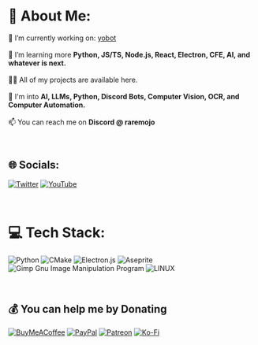 # 💫 About Me:
🔭 I’m currently working on: [yobot](https://github.com/RareMojo/yobot)<br><br>🌱 I’m learning more **Python, JS/TS, Node.js, React, Electron, CFE, AI, and whatever is next.**<br><br>👨‍💻 All of my projects are available here.<br><br>💬 I'm into **AI, LLMs, Python, Discord Bots, Computer Vision, OCR, and Computer Automation.**<br><br>📫 You can reach me on **Discord @ raremojo**

<br>

## 🌐 Socials:
[![Twitter](https://img.shields.io/badge/Twitter-%231DA1F2.svg?logo=Twitter&logoColor=white)](https://twitter.com/RareMojo_) [![YouTube](https://img.shields.io/badge/YouTube-%23FF0000.svg?logo=YouTube&logoColor=white)](https://youtube.com/@RareMojo) 

<br>

# 💻 Tech Stack:
![Python](https://img.shields.io/badge/python-3670A0?style=flat&logo=python&logoColor=ffdd54) ![CMake](https://img.shields.io/badge/CMake-%23008FBA.svg?style=flat&logo=cmake&logoColor=white) ![Electron.js](https://img.shields.io/badge/Electron-191970?style=flat&logo=Electron&logoColor=white) ![Aseprite](https://img.shields.io/badge/Aseprite-FFFFFF?style=flat&logo=Aseprite&logoColor=#7D929E) ![Gimp Gnu Image Manipulation Program](https://img.shields.io/badge/Gimp-657D8B?style=flat&logo=gimp&logoColor=FFFFFF) ![LINUX](https://img.shields.io/badge/Linux-FCC624?style=flat&logo=linux&logoColor=black) 

<br>

  ## 💰 You can help me by Donating
  [![BuyMeACoffee](https://img.shields.io/badge/Buy%20Me%20a%20Coffee-ffdd00?style=for-the-badge&logo=buy-me-a-coffee&logoColor=black)](https://buymeacoffee.com/RareMojo) [![PayPal](https://img.shields.io/badge/PayPal-00457C?style=for-the-badge&logo=paypal&logoColor=white)](https://paypal.me/RareMojo) [![Patreon](https://img.shields.io/badge/Patreon-F96854?style=for-the-badge&logo=patreon&logoColor=white)](https://patreon.com/RareMojo) [![Ko-Fi](https://img.shields.io/badge/Ko--fi-F16061?style=for-the-badge&logo=ko-fi&logoColor=white)](https://ko-fi.com/RareMojo) 

  
<!-- Proudly created with GPRM ( https://gprm.itsvg.in ) -->
